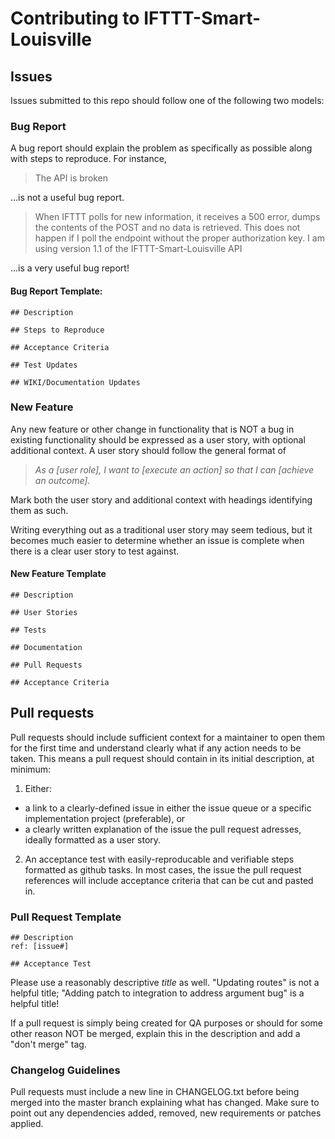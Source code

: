 
# Contributing to IFTTT-Smart-Louisville

## Issues

Issues submitted to this repo should follow one of the following two models:

### Bug Report

A bug report should explain the problem as specifically as possible along with steps to reproduce. For instance,

> The API is broken

...is not a useful bug report.

> When IFTTT polls for new information, it receives a 500 error, dumps the contents of the POST and no data is retrieved. This does not happen if I poll the endpoint without the proper authorization key. I am using version 1.1 of the IFTTT-Smart-Louisville API

...is a very useful bug report!

#### Bug Report Template:

```
## Description

## Steps to Reproduce

## Acceptance Criteria

## Test Updates

## WIKI/Documentation Updates
```

### New Feature

Any new feature or other change in functionality that is NOT a bug in existing functionality should be expressed as a user story, with optional additional context. A user story should follow the general format of 

> _As a [user role], I want to [execute an action] so that I can [achieve an outcome]._

Mark both the user story and additional context with headings identifying them as such. 

Writing everything out as a traditional user story may seem tedious, but it becomes much easier to determine whether an issue is complete when there is a clear user story to test against.

#### New Feature Template
```
## Description

## User Stories

## Tests

## Documentation

## Pull Requests

## Acceptance Criteria
```

## Pull requests

Pull requests should include sufficient context for a maintainer to open them for the first time and understand clearly what if any action needs to be taken. This means a pull request should contain in its initial description, at minimum:

1. Either:
  * a link to a clearly-defined issue in either the issue queue or a specific implementation project (preferable), or
  * a clearly written explanation of the issue the pull request adresses, ideally formatted as a user story.
2. An acceptance test with easily-reproducable and verifiable steps formatted as github tasks. In most cases, the issue the pull request references will include acceptance criteria that can be cut and pasted in.

### Pull Request Template
```
## Description
ref: [issue#]

## Acceptance Test

```

Please use a reasonably descriptive *title* as well. "Updating routes" is not a helpful title; "Adding patch to integration to address argument bug" is a helpful title!

If a pull request is simply being created for QA purposes or should for some other reason NOT be merged, explain this in the description and add a "don't merge" tag.

### Changelog Guidelines

Pull requests must include a new line in CHANGELOG.txt before being merged into the master branch explaining what has changed. Make sure to point out any dependencies added, removed, new requirements or patches applied.
